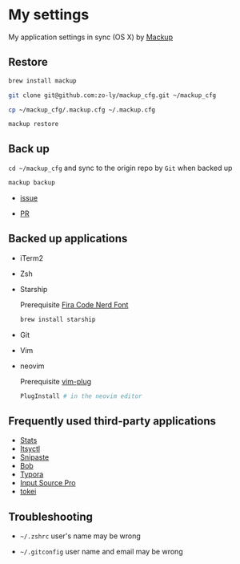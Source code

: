 # My settings

My application settings in sync (OS X) by [Mackup](https://github.com/lra/mackup)

## Restore

```bash
brew install mackup
```

```bash
git clone git@github.com:zo-ly/mackup_cfg.git ~/mackup_cfg
```

```bash
cp ~/mackup_cfg/.mackup.cfg ~/.mackup.cfg
```

```
mackup restore
```

## Back up

`cd ~/mackup_cfg` and sync to the origin repo by `Git` when backed up

```bash
mackup backup
```

- [issue](https://github.com/lra/mackup/issues/1855)

- [PR](https://github.com/lra/mackup/pull/1864)

## Backed up applications

- iTerm2

- Zsh

- Starship

  Prerequisite [Fira Code Nerd Font](https://www.nerdfonts.com/font-downloads)

  ```bash
  brew install starship
  ```

- Git

- Vim

- neovim

  Prerequisite [vim-plug](https://github.com/junegunn/vim-plug)

  ```bash
  PlugInstall # in the neovim editor
  ```

## Frequently used third-party applications

- [Stats](https://github.com/exelban/stats)
- [Itsyctl](https://www.mowglii.com/itsycal/)
- [Snipaste](https://www.snipaste.com/)
- [Bob](https://github.com/ripperhe/Bob/releases)
- [Typora](https://typora.io/)
- [Input Source Pro](https://inputsource.pro/zh-CN)
- [tokei](https://github.com/XAMPPRocky/tokei)

## Troubleshooting

- `~/.zshrc` user's name may be wrong

- `~/.gitconfig` user name and email may be wrong

